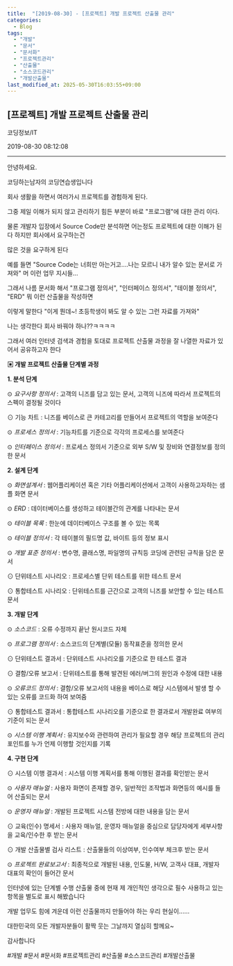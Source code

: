 ```yaml
---
title:  "[2019-08-30] - [프로젝트] 개발 프로젝트 산출물 관리"
categories:
  - Blog
tags:
  - "개발"
  - "문서"
  - "문서화"
  - "프로젝트관리"
  - "산출물"
  - "소스코드관리"
  - "개발산출물"
last_modified_at: 2025-05-30T16:03:55+09:00
---
```


## [프로젝트] 개발 프로젝트 산출물 관리

코딩정보/IT

2019-08-30 08:12:08

* * *

안녕하세요.

코딩하는남자의 코딩연습생입니다

회사 생활을 하면서 여러가시 프로젝트를 경험하게 된다.

그중 제일 이해가 되지 않고 관리하기 힘든 부분이 바로 "프로그램"에 대한 관리 이다.

물론 개발자 입장에서 Source Code만 분석하면 어는정도 프로젝트에 대한 이해가 된다 하지만 회사에서 요구하는건

많은 것을 요구하게 된다

예를 들면 "Source Code는 너희만 아는거고....나는 모르니 내가 알수 있는 문서로 가져와" 머 이런 업무 지시들...

그래서 나름 문서화 해서 "프로그램 정의서", "인터페이스 정의서", "테이블 정의서", "ERD" 뭐 이런 산출물을 작성하면

이렇게 말한다 "이게 뭔데~! 초등학생이 봐도 알 수 있는 그런 자료를 가져와"

나는 생각한다 회사 바꿔야 하나??ㅋㅋㅋㅋ

그래서 여러 인터넷 검색과 경험을 토대로 프로젝트 산출물 과정을 잘 나열한 자료가 있어서 공유하고자 한다

**▣ 개발 프로젝트 산출물 단계별 과정**

**1\. 분석 단계**

⊙ _요구사항 정의서_ : 고객의 니즈를 담고 있는 문서, 고객의 니즈에 따라서 프로젝트의 스펙이 결정될 것이다

⊙ 기능 차트 : 니즈를 베이스로 큰 카테고리를 만들어서 프로젝트의 역할을 보여준다

⊙ _프로세스 정의서_ : 기능차트를 기준으로 각각의 프로세스를 보여준다

⊙ _인터페이스 정의서_ : 프로세스 정의서 기준으로 외부 S/W 및 장비와 연결정보를 정의한 문서

**2\. 설계 단계**

⊙ _화면설계서_ : 웹어플리케이션 혹은 기타 어플리케이션에서 고객이 사용하고자하는 샘플 화면 문서

⊙ _ERD_ : 데이터베이스를 생성하고 테이블간의 관계를 나타내는 문서

⊙ _테이블 목록_ : 한눈에 데이터베이스 구조를 볼 수 있는 목록

⊙ _테이블 정의서_ : 각 테이블의 필드명 값, 바이트 등의 정보 표시

⊙ _개발 표준 정의서_ : 변수명, 클래스명, 파일명의 규칙등 코딩에 관련된 규칙을 담은 문서

⊙ 단위테스트 시나리오 : 프로세스별 단위 테스트를 위한 테스트 문서

⊙ 통합테스트 시나리오 : 단위테스트를 근간으로 고객의 니즈를 보안할 수 있는 테스트 문서

**3\. 개발 단계**

⊙ _소스코드_ : 오류 수정까지 끝난 원시코드 자체

⊙ _프로그램 정의서_ : 소스코드의 단계별(모듈) 동작표준을 정의한 문서

⊙ 단위테스트 결과서 : 단위테스트 시나리오를 기준으로 한 테스트 결과

⊙ 결함/오류 보고서 : 단위테스트를 통해 발견된 에러/버그의 원인과 수정에 대한 내용

⊙ _오류코드 정의서_ : 결함/오류 보고서의 내용을 베이스로 해당 시스템에서 발생 할 수 있는 오류를 코드화 하여 보여줌

⊙ 통합테스트 결과서 : 통합테스트 시나리오를 기준으로 한 결과로서 개발완료 여부의 기준이 되는 문서

⊙ _시스템 이행 계획서_ : 유지보수와 관련하여 관리가 필요할 경우 해당 프로젝트의 관리 포인트를 누가 언제 이행할 것인지를 기록

**4\. 구현 단계**

⊙ 시스템 이행 결과서 : 시스템 이행 계획서를 통해 이행된 결과를 확인받는 문서

⊙ _사용자 매뉴얼_ : 사용자 화면이 존재할 경우, 일반적인 조작법과 화면등의 예시를 들어 산출되는 문서

⊙ _운영자 매뉴얼_ : 개발된 프로젝트 시스템 전방에 대한 내용을 담는 문서

⊙ 교육(인수) 명세서 : 사용자 매뉴얼, 운영자 매뉴얼을 중심으로 담당자에게 세부사항을 교육/인수한 후 받는 문서

⊙ 개발 산출물별 검사 리스트 : 산출물들의 이상여부, 인수여부 체크후 받는 문서

⊙ _프로젝트 완료보고서_ : 최종적으로 개발된 내용, 인도물, H/W, 고객사 대표, 개발자 대표의 확인이 들어간 문서

인터넷에 있는 단계별 수행 산출물 중에 현재 제 개인적인 생각으로 필수 사용하고 있는 항목을 별도로 표시 해봤습니다

개발 업무도 힘에 겨운데 이런 산출물까지 만들어야 하는 우리 현실이......

대한민국의 모든 개발자분들이 활짝 웃는 그날까지 열심히 할께요~

감사합니다

  

#개발 #문서 #문서화 #프로젝트관리 #산출물 #소스코드관리 #개발산출물

